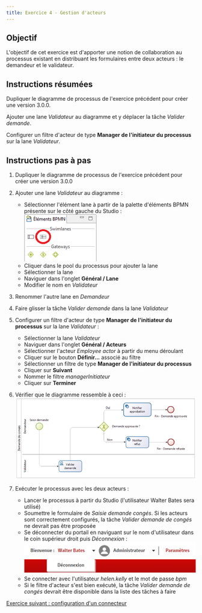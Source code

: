 ```yaml
---
title: Exercice 4 - Gestion d'acteurs
---
```


## Objectif

L'objectif de cet exercice est d'apporter une notion de collaboration au processus existant en distribuant les formulaires entre deux acteurs : le demandeur et le validateur.

## Instructions résumées

Dupliquer le diagramme de processus de l'exercice précédent pour créer une version 3.0.0.

Ajouter une lane *Validateur* au diagramme et y déplacer la tâche *Valider demande*.

Configurer un filtre d'acteur de type **Manager de l'initiateur du processus** sur la lane *Validateur*.

## Instructions pas à pas

1. Dupliquer le diagramme de processus de l'exercice précédent pour créer une version 3.0.0

1. Ajouter une lane *Validateur* au diagramme :
   - Sélectionner l'élément lane à partir de la palette d'éléments BPMN présente sur le côté gauche du Studio :  
   ![élément lane dans la palette BPMN](images/ex04/ex4_01.png)
   - Cliquer dans le pool du processus pour ajouter la lane
   - Sélectionner la lane
   - Naviguer dans l'onglet **Général / Lane**
   - Modifier le nom en *Validateur*

1. Renommer l'autre lane en *Demandeur*

1. Faire glisser la tâche *Valider demande* dans la lane *Validateur*

1. Configurer un filtre d'acteur de type **Manager de l'initiateur du processus** sur la lane *Validateur* :
   - Sélectionner la lane *Validateur*
   - Naviguer dans l'onglet **Général / Acteurs**
   - Sélectionner l'acteur *Employee actor* à partir du menu déroulant
   - Cliquer sur le bouton **Définir...** associé au filtre
   - Sélectionner un filtre de type **Manager de l'initiateur du processus**
   - Cliquer sur **Suivant**
   - Nommer le filtre *managerInitiateur*
   - Cliquer sur **Terminer**

1. Vérifier que le diagramme ressemble à ceci :  
   ![diagramme avec lane](images/ex04/ex4_02.png)

1. Exécuter le processus avec les deux acteurs :
   - Lancer le processus à partir du Studio (l'utilisateur Walter Bates sera utilisé)
   - Soumettre le formulaire de *Saisie demande congés*. Si les acteurs sont correctement configurés, la tâche *Valider demande de congés* ne devrait pas être proposée
   - Se déconnecter du portail en naviguant sur le nom d'utilisateur dans le coin supérieur droit puis *Déconnexion* :  
   ![déconnexion du portail](images/ex04/ex4_03.png)
   - Se connecter avec l'utilisateur *helen.kelly* et le mot de passe *bpm*
   - Si le filtre d'acteur s'est bien exécuté, la tâche *Valider demande de congés* devrait être disponible dans la liste des tâches à faire

[Exercice suivant : configuration d'un connecteur](05-connectors)
